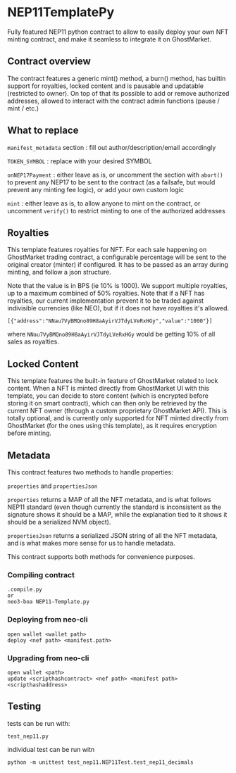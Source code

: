 # NEP11TemplatePy
Fully featured NEP11 python contract to allow to easily deploy your own NFT minting contract, and make it seamless to integrate it on GhostMarket.


## Contract overview

The contract features a generic mint() method, a burn() method, has builtin support for royalties, locked content and is pausable and updatable (restricted to owner). On top of that its possible to add or remove authorized addresses, allowed to interact with the contract admin functions (pause / mint / etc.)


## What to replace

`manifest_metadata` section : fill out author/description/email accordingly

`TOKEN_SYMBOL` : replace with your desired SYMBOL

`onNEP17Payment` : either leave as is, or uncomment the section with `abort()` to prevent any NEP17 to be sent to the contract (as a failsafe, but would prevent any minting fee logic), or add your own custom logic

`mint` : either leave as is, to allow anyone to mint on the contract, or uncomment `verify()` to restrict minting to one of the authorized addresses


## Royalties

This template features royalties for NFT. For each sale happening on GhostMarket trading contract, a configurable percentage will be sent to the original creator (minter) if configured. It has to be passed as an array during minting, and follow a json structure.

Note that the value is in BPS (ie 10% is 1000). We support multiple royalties, up to a maximum combined of 50% royalties. Note that if a NFT has royalties, our current implementation prevent it to be traded against indivisible currencies (like NEO), but if it does not have royalties it's allowed.

`[{"address":"NNau7VyBMQno89H8aAyirVJTdyLVeRxHGy","value":"1000"}]`

where `NNau7VyBMQno89H8aAyirVJTdyLVeRxHGy` would be getting 10% of all sales as royalties.

## Locked Content

This template features the built-in feature of GhostMarket related to lock content. When a NFT is minted directly from GhostMarket UI with this template, you can decide to store content (which is encrypted before storing it on smart contract), which can then only be retrieved by the current NFT owner (through a custom proprietary GhostMarket API).
This is totally optional, and is currently only supported for NFT minted directly from GhostMarket (for the ones using this template), as it requires encryption before minting.

## Metadata

This contract features two methods to handle properties:

`properties` and `propertiesJson`

`properties` returns a MAP of all the NFT metadata, and is what follows NEP11 standard (even though currently the standard is inconsistent as the signature shows it should be a MAP, while the explanation tied to it shows it should be a serialized NVM object).

`propertiesJson` returns a serialized JSON string of all the NFT metadata, and is what makes more sense for us to handle metadata.

This contract supports both methods for convenience purposes.

### Compiling contract
```
.compile.py
or
neo3-boa NEP11-Template.py
```

### Deploying from neo-cli
```
open wallet <wallet path>
deploy <nef path> <manifest.path>
```

### Upgrading from neo-cli
```
open wallet <path>
update <scripthashcontract> <nef path> <manifest path> <scripthashaddress>
```

## Testing

tests can be run with:

```
test_nep11.py
```

individual test can be run witn  
```
python -m unittest test_nep11.NEP11Test.test_nep11_decimals
```

